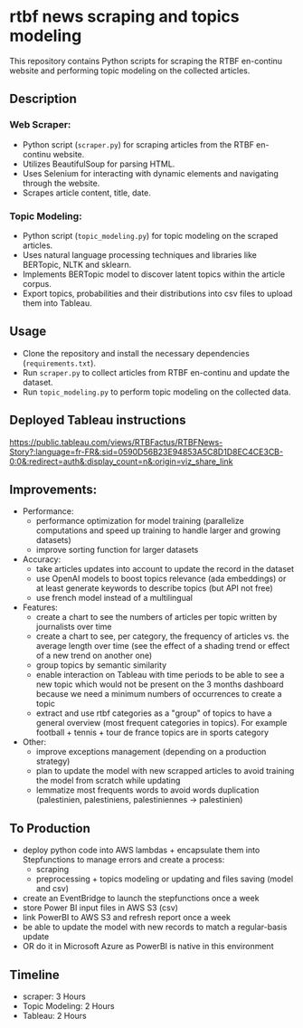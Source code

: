 # rtbf news scraping and topics modeling

This repository contains Python scripts for scraping the RTBF en-continu website and performing topic modeling on the collected articles.

## Description

### Web Scraper:
- Python script (`scraper.py`) for scraping articles from the RTBF en-continu website.
- Utilizes BeautifulSoup for parsing HTML.
- Uses Selenium for interacting with dynamic elements and navigating through the website.
- Scrapes article content, title, date.

### Topic Modeling:
- Python script (`topic_modeling.py`) for topic modeling on the scraped articles.
- Uses natural language processing techniques and libraries like BERTopic, NLTK and sklearn.
- Implements BERTopic model to discover latent topics within the article corpus.
- Export topics, probabilities and their distributions into csv files to upload them into Tableau.

## Usage

- Clone the repository and install the necessary dependencies (`requirements.txt`).
- Run `scraper.py` to collect articles from RTBF en-continu and update the dataset.
- Run `topic_modeling.py` to perform topic modeling on the collected data.

## Deployed Tableau instructions
https://public.tableau.com/views/RTBFactus/RTBFNews-Story?:language=fr-FR&:sid=0590D56B23E94853A5C8D1D8EC4CE3CB-0:0&:redirect=auth&:display_count=n&:origin=viz_share_link

## Improvements:
- Performance:
  - performance optimization for model training (parallelize computations and speed up training to handle larger and growing datasets)
  - improve sorting function for larger datasets
- Accuracy:
  - take articles updates into account to update the record in the dataset
  - use OpenAI models to boost topics relevance (ada embeddings) or at least generate keywords to describe topics (but API not free)
  - use french model instead of a multilingual
- Features:
  - create a chart to see the numbers of articles per topic written by journalists over time 
  - create a chart to see, per category, the frequency of articles vs. the average length over time (see the effect of a shading trend or effect of a new trend on another one)
  - group topics by semantic similarity
  - enable interaction on Tableau with time periods to be able to see a new topic which would not be present on the 3 months dashboard because we need a minimum numbers of occurrences to create a topic
  - extract and use rtbf categories as a "group" of topics to have a general overview (most frequent categories in topics). For example football + tennis + tour de france topics are in sports category
- Other:
  - improve exceptions management (depending on a production strategy)
  - plan to update the model with new scrapped articles to avoid training the model from scratch while updating
  - lemmatize most frequents words to avoid words duplication (palestinien, palestiniens, palestiniennes -> palestinien)

## To Production
- deploy python code into AWS lambdas + encapsulate them into Stepfunctions to manage errors and create a process:
  - scraping
  - preprocessing + topics modeling or updating and files saving (model and csv)
- create an EventBridge to launch the stepfunctions once a week
- store Power BI input files in AWS S3 (csv)
- link PowerBI to AWS S3 and refresh report once a week 
- be able to update the model with new records to match a regular-basis update
- OR do it in Microsoft Azure as PowerBI is native in this environment
## Timeline
- scraper: 3 Hours
- Topic Modeling: 2 Hours
- Tableau: 2 Hours

